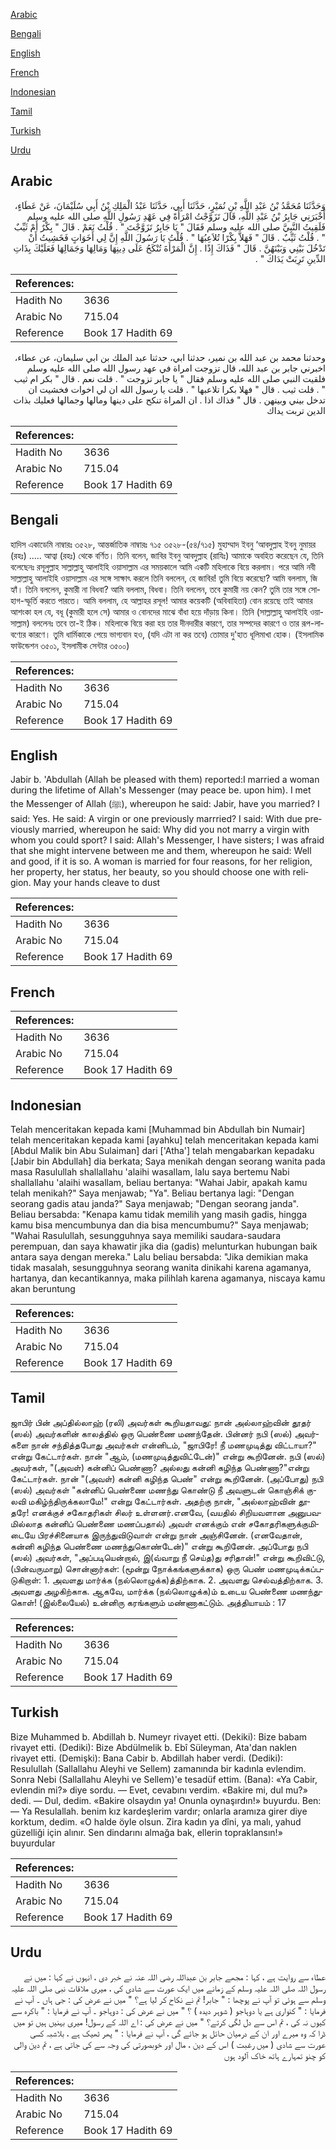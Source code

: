 [Arabic](#arabic)

[Bengali](#bengali)

[English](#english)

[French](#french)

[Indonesian](#indonesian)

[Tamil](#tamil)

[Turkish](#turkish)

[Urdu](#urdu)

## Arabic


<div dir="rtl" lang="ar" style={{fontSize:'larger',backgroundColor:'#f8f9fa',padding:20}}>
وَحَدَّثَنَا مُحَمَّدُ بْنُ عَبْدِ اللَّهِ بْنِ نُمَيْرٍ، حَدَّثَنَا أَبِي، حَدَّثَنَا عَبْدُ الْمَلِكِ بْنُ أَبِي سُلَيْمَانَ، عَنْ عَطَاءٍ، أَخْبَرَنِي جَابِرُ بْنُ عَبْدِ اللَّهِ، قَالَ تَزَوَّجْتُ امْرَأَةً فِي عَهْدِ رَسُولِ اللَّهِ صلى الله عليه وسلم فَلَقِيتُ النَّبِيَّ صلى الله عليه وسلم فَقَالَ ‏"‏ يَا جَابِرُ تَزَوَّجْتَ ‏"‏ ‏.‏ قُلْتُ نَعَمْ ‏.‏ قَالَ ‏"‏ بِكْرٌ أَمْ ثَيِّبٌ ‏"‏ ‏.‏ قُلْتُ ثَيِّبٌ ‏.‏ قَالَ ‏"‏ فَهَلاَّ بِكْرًا تُلاَعِبُهَا ‏"‏ ‏.‏ قُلْتُ يَا رَسُولَ اللَّهِ إِنَّ لِي أَخَوَاتٍ فَخَشِيتُ أَنْ تَدْخُلَ بَيْنِي وَبَيْنَهُنَّ ‏.‏ قَالَ ‏"‏ فَذَاكَ إِذًا ‏.‏ إِنَّ الْمَرْأَةَ تُنْكَحُ عَلَى دِينِهَا وَمَالِهَا وَجَمَالِهَا فَعَلَيْكَ بِذَاتِ الدِّينِ تَرِبَتْ يَدَاكَ ‏"‏ ‏.‏
</div>
<div style={{backgroundColor:'#f8f9fa',padding:20, marginBottom: 10}}><table> <thead> <tr> <th>References:</th> <th></th> </tr> </thead> <tbody><tr><td>Hadith No</td><td>3636</td></tr><tr><td>Arabic No</td><td>715.04</td></tr><tr><td>Reference</td><td>Book 17 Hadith 69</td></tr></tbody></table></div>


<div dir="rtl" lang="ar" style={{fontSize:'larger',backgroundColor:'#f8f9fa',padding:20}}>
وحدثنا محمد بن عبد الله بن نمير، حدثنا ابي، حدثنا عبد الملك بن ابي سليمان، عن عطاء، اخبرني جابر بن عبد الله، قال تزوجت امراة في عهد رسول الله صلى الله عليه وسلم فلقيت النبي صلى الله عليه وسلم فقال " يا جابر تزوجت " . قلت نعم . قال " بكر ام ثيب " . قلت ثيب . قال " فهلا بكرا تلاعبها " . قلت يا رسول الله ان لي اخوات فخشيت ان تدخل بيني وبينهن . قال " فذاك اذا . ان المراة تنكح على دينها ومالها وجمالها فعليك بذات الدين تربت يداك
</div>
<div style={{backgroundColor:'#f8f9fa',padding:20, marginBottom: 10}}><table> <thead> <tr> <th>References:</th> <th></th> </tr> </thead> <tbody><tr><td>Hadith No</td><td>3636</td></tr><tr><td>Arabic No</td><td>715.04</td></tr><tr><td>Reference</td><td>Book 17 Hadith 69</td></tr></tbody></table></div>

## Bengali


<div dir="ltr" lang="bn" style={{fontSize:'larger',backgroundColor:'#f8f9fa',padding:20}}>
হাদিস একাডেমি নাম্বারঃ ৩৫২৮, আন্তর্জাতিক নাম্বারঃ ৭১৫ ৩৫২৮-(৫৪/৭১৫) মুহাম্মাদ ইবনু ‘আবদুল্লাহ ইবনু নুমায়র (রহঃ) ..... আত্বা (রহঃ) থেকে বর্ণিত। তিনি বলেন, জাবির ইবনু আবদুল্লাহ (রাযিঃ) আমাকে অবহিত করেছেন যে, তিনি বলেছেনঃ রসূলুল্লাহ সাল্লাল্লাহু আলাইহি ওয়াসাল্লাম এর সময়কালে আমি একটি মহিলাকে বিয়ে করলাম। পরে আমি নবী সাল্লাল্লাহু আলাইহি ওয়াসাল্লাম এর সঙ্গে সাক্ষাৎ করলে তিনি বললেন, হে জাবির! তুমি বিয়ে করেছো? আমি বললাম, জি হ্যাঁ। তিনি বললেন, কুমারী না বিধবা? আমি বললাম, বিধবা। তিনি বললেন, তবে কুমারী নয় কেন? তুমি তার সঙ্গে সোহাগ-স্ফূর্তি করতে পারতে। আমি বললাম, হে আল্লাহর রসূল! আমার কয়েকটি (অবিবাহিতা) বোন রয়েছে তাই আমার আশংকা হল যে, বধূ (কুমারী হলে সে) আমার ও বোনদের মাঝে বাঁধা হয়ে দাঁড়ায় কিনা। তিনি (সাল্লাল্লাহু আলাইহি ওয়াসাল্লাম) বললেনঃ তবে তা-ই ঠিক। মহিলাকে বিয়ে করা হয় তার দীনদারীর কারণে, তার সম্পদের কারণে ও তার রূপ-লাবণ্যের কারণে। তুমি ধাৰ্মিকাকে পেয়ে ভাগ্যবান হও, (যদি এটা না কর তবে) তোমার দু'হাত ধূলিমাখা হোক। (ইসলামিক ফাউন্ডেশন ৩৫০১, ইসলামীক সেন্টার ৩৫০০)
</div>
<div style={{backgroundColor:'#f8f9fa',padding:20, marginBottom: 10}}><table> <thead> <tr> <th>References:</th> <th></th> </tr> </thead> <tbody><tr><td>Hadith No</td><td>3636</td></tr><tr><td>Arabic No</td><td>715.04</td></tr><tr><td>Reference</td><td>Book 17 Hadith 69</td></tr></tbody></table></div>

## English


<div dir="ltr" lang="en" style={{fontSize:'larger',backgroundColor:'#f8f9fa',padding:20}}>
Jabir b. 'Abdullah (Allah be pleased with them) reported:I married a woman during the lifetime of Allah's Messenger (may peace be. upon him). I met the Messenger of Allah (ﷺ), whereupon he said: Jabir, have you married? I said: Yes. He said: A virgin or one previously marrried? I said: With due previously married, whereupon he said: Why did you not marry a virgin with whom you could sport? I said: Allah's Messenger, I have sisters; I was afraid that she might intervene between me and them, whereupon he said: Well and good, if it is so. A woman is married for four reasons, for her religion, her property, her status, her beauty, so you should choose one with religion. May your hands cleave to dust
</div>
<div style={{backgroundColor:'#f8f9fa',padding:20, marginBottom: 10}}><table> <thead> <tr> <th>References:</th> <th></th> </tr> </thead> <tbody><tr><td>Hadith No</td><td>3636</td></tr><tr><td>Arabic No</td><td>715.04</td></tr><tr><td>Reference</td><td>Book 17 Hadith 69</td></tr></tbody></table></div>

## French


<div dir="ltr" lang="fr" style={{fontSize:'larger',backgroundColor:'#f8f9fa',padding:20}}>

</div>
<div style={{backgroundColor:'#f8f9fa',padding:20, marginBottom: 10}}><table> <thead> <tr> <th>References:</th> <th></th> </tr> </thead> <tbody><tr><td>Hadith No</td><td>3636</td></tr><tr><td>Arabic No</td><td>715.04</td></tr><tr><td>Reference</td><td>Book 17 Hadith 69</td></tr></tbody></table></div>

## Indonesian


<div dir="ltr" lang="id" style={{fontSize:'larger',backgroundColor:'#f8f9fa',padding:20}}>
Telah menceritakan kepada kami [Muhammad bin Abdullah bin Numair] telah menceritakan kepada kami [ayahku] telah menceritakan kepada kami [Abdul Malik bin Abu Sulaiman] dari ['Atha'] telah mengabarkan kepadaku [Jabir bin Abdullah] dia berkata; Saya menikah dengan seorang wanita pada masa Rasulullah shallallahu 'alaihi wasallam, lalu saya bertemu Nabi shallallahu 'alaihi wasallam, beliau bertanya: "Wahai Jabir, apakah kamu telah menikah?" Saya menjawab; "Ya". Beliau bertanya lagi: "Dengan seorang gadis atau janda?" Saya menjawab; "Dengan seorang janda". Beliau bersabda: "Kenapa kamu tidak memilih yang masih gadis, hingga kamu bisa mencumbunya dan dia bisa mencumbumu?" Saya menjawab; "Wahai Rasulullah, sesungguhnya saya memiliki saudara-saudara perempuan, dan saya khawatir jika dia (gadis) melunturkan hubungan baik antara saya dengan mereka." Lalu beliau bersabda: "Jika demikian maka tidak masalah, sesungguhnya seorang wanita dinikahi karena agamanya, hartanya, dan kecantikannya, maka pilihlah karena agamanya, niscaya kamu akan beruntung
</div>
<div style={{backgroundColor:'#f8f9fa',padding:20, marginBottom: 10}}><table> <thead> <tr> <th>References:</th> <th></th> </tr> </thead> <tbody><tr><td>Hadith No</td><td>3636</td></tr><tr><td>Arabic No</td><td>715.04</td></tr><tr><td>Reference</td><td>Book 17 Hadith 69</td></tr></tbody></table></div>

## Tamil


<div dir="ltr" lang="ta" style={{fontSize:'larger',backgroundColor:'#f8f9fa',padding:20}}>
ஜாபிர் பின் அப்தில்லாஹ் (ரலி) அவர்கள் கூறியதாவது: நான் அல்லாஹ்வின் தூதர் (ஸல்) அவர்களின் காலத்தில் ஒரு பெண்ணை மணந்தேன். பின்னர் நபி (ஸல்) அவர்களை நான் சந்தித்தபோது அவர்கள் என்னிடம், "ஜாபிரே! நீ மணமுடித்து விட்டாயா?" என்று கேட்டார்கள். நான் "ஆம், (மணமுடித்துவிட்டேன்)" என்று கூறினேன். நபி (ஸல்) அவர்கள், "(அவள்) கன்னிப் பெண்ணா? அல்லது கன்னி கழிந்த பெண்ணா?"என்று கேட்டார்கள். நான் "(அவள்) கன்னி கழிந்த பெண்" என்று கூறினேன். (அப்போது) நபி (ஸல்) அவர்கள் "கன்னிப் பெண்ணை மணந்து கொண்டு நீ அவளுடன் கொஞ்சிக் குலவி மகிழ்ந்திருக்கலாமே!" என்று கேட்டார்கள். அதற்கு நான், "அல்லாஹ்வின் தூதரே! எனக்குச் சகோதரிகள் சிலர் உள்ளனர்.எனவே, (வயதில் சிறியவளான அனுபவமில்லாத கன்னிப் பெண்ணை மணப்பதால்) அவள் எனக்கும் என் சகோதரிகளுக்குமிடையே பிரச்சினையாக இருந்துவிடுவாள் என்று நான் அஞ்சினேன். (எனவேதான், கன்னி கழிந்த பெண்ணை மணந்துகொண்டேன்)" என்று கூறினேன். அப்போது நபி (ஸல்) அவர்கள், "அப்படியென்றால், இ(வ்வாறு நீ செய்த)து சரிதான்!" என்று கூறிவிட்டு, (பின்வருமாறு) சொன்னார்கள்: (மூன்று நோக்கங்களுக்காக) ஒரு பெண் மணமுடிக்கப்படுகிறாள்: 1. அவளது மார்க்க (நல்லொழுக்க)த்திற்காக. 2. அவளது செல்வத்திற்காக. 3. அவளது அழகிற்காக. ஆகவே, மார்க்க (நல்லொழுக்க)ம் உடைய பெண்ணை மணந்துகொள்! (இல்லையேல்) உன்னிரு கரங்களும் மண்ணாகட்டும். அத்தியாயம் : 17
</div>
<div style={{backgroundColor:'#f8f9fa',padding:20, marginBottom: 10}}><table> <thead> <tr> <th>References:</th> <th></th> </tr> </thead> <tbody><tr><td>Hadith No</td><td>3636</td></tr><tr><td>Arabic No</td><td>715.04</td></tr><tr><td>Reference</td><td>Book 17 Hadith 69</td></tr></tbody></table></div>

## Turkish


<div dir="ltr" lang="tr" style={{fontSize:'larger',backgroundColor:'#f8f9fa',padding:20}}>
Bize Muhammed b. Abdillah b. Numeyr rivayet etti. (Dekiki): Bize babam rivayet etti. (Dediki): Bize Abdülmelik b. Ebî Süleyman, Ata'dan naklen rivayet etti. (Demişki): Bana Cabir b. Abdillah haber verdi. (Dediki): Resulullah (Sallallahu Aleyhi ve Sellem) zamanında bir kadınla evlendim. Sonra Nebi (Sallallahu Aleyhi ve Sellem)'e tesadüf ettim. (Bana): «Ya Cabir, evlendin mi?» diye sordu. — Evet, cevabını verdim. «Bakire mi, dul mu?» dedi. — Dul, dedim. «Bakire olsaydın ya! Onunla oynaşırdın!» buyurdu. Ben: — Ya Resulallah. benim kız kardeşlerim vardır; onlarla aramıza girer diye korktum, dedim. «O halde öyle olsun. Zira kadın ya dîni, ya malı, yahud güzelliği için alınır. Sen dindarını almağa bak, ellerin topraklansın!» buyurdular
</div>
<div style={{backgroundColor:'#f8f9fa',padding:20, marginBottom: 10}}><table> <thead> <tr> <th>References:</th> <th></th> </tr> </thead> <tbody><tr><td>Hadith No</td><td>3636</td></tr><tr><td>Arabic No</td><td>715.04</td></tr><tr><td>Reference</td><td>Book 17 Hadith 69</td></tr></tbody></table></div>

## Urdu


<div dir="rtl" lang="ur" style={{fontSize:'larger',backgroundColor:'#f8f9fa',padding:20}}>
عطاء سے روایت ہے ، کہا : مجھے جابر بن عبداللہ رضی اللہ عنہ نے خبر دی ، انہوں نے کہا : میں نے رسول اللہ صلی اللہ علیہ وسلم کے زمانے میں ایک عورت سے شادی کی ، میری ملاقات نبی صلی اللہ علیہ وسلم سے ہوئی تو آپ نے پوچھا : " جابر! تم نے نکاح کر لیا ہے؟ " میں نے عرض کی : جی ہاں ۔ آپ نے فرمایا : " کنواری ہے یا دوہاجو ( شوہر دیدہ ) ؟ " میں نے عرض کی : دوہاجو ۔ آپ نے فرمایا : " باکرہ سے کیوں نہ کی ، تم اس سے دل لگی کرتے؟ " میں نے عرض کی : اے اللہ کے رسول! میری بہنیں ہیں تو میں ڈرا کہ وہ میرے اور ان کے درمیان حائل ہو جائے گی ، آپ نے فرمایا : " پھر ٹھیک ہے ، بلاشبہ کسی عورت سے شادی ( میں رغبت ) اس کے دین ، مال اور خوبصورتی کی وجہ سے کی جاتی ہے ، تم دین والی کو چنو تمہارے ہاتھ خاک آلود ہوں
</div>
<div style={{backgroundColor:'#f8f9fa',padding:20, marginBottom: 10}}><table> <thead> <tr> <th>References:</th> <th></th> </tr> </thead> <tbody><tr><td>Hadith No</td><td>3636</td></tr><tr><td>Arabic No</td><td>715.04</td></tr><tr><td>Reference</td><td>Book 17 Hadith 69</td></tr></tbody></table></div>